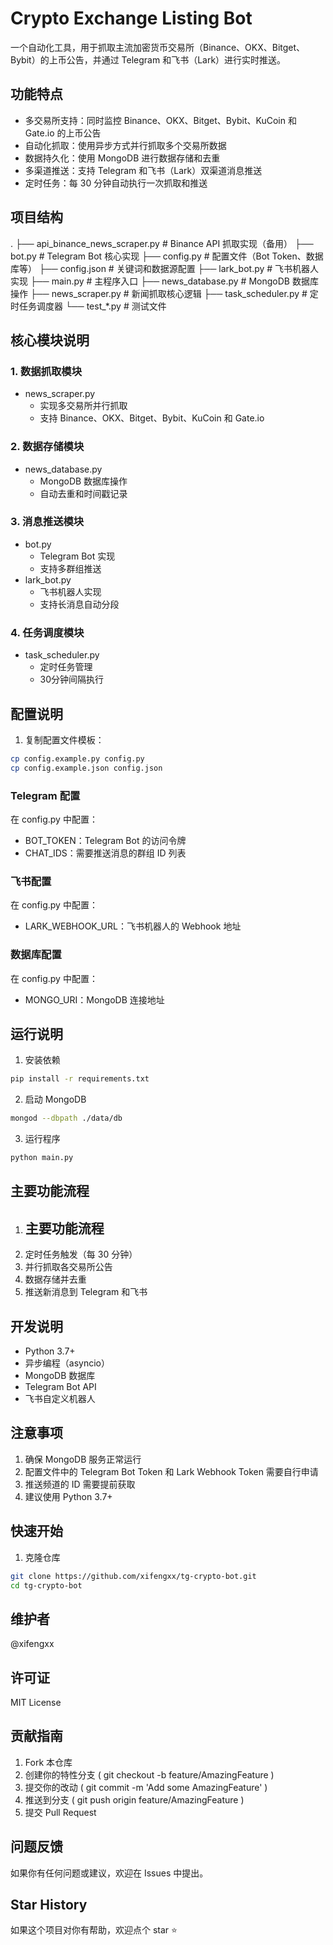 # Crypto Exchange Listing Bot

一个自动化工具，用于抓取主流加密货币交易所（Binance、OKX、Bitget、Bybit）的上币公告，并通过 Telegram 和飞书（Lark）进行实时推送。

## 功能特点

- 多交易所支持：同时监控 Binance、OKX、Bitget、Bybit、KuCoin 和 Gate.io 的上币公告
- 自动化抓取：使用异步方式并行抓取多个交易所数据
- 数据持久化：使用 MongoDB 进行数据存储和去重
- 多渠道推送：支持 Telegram 和飞书（Lark）双渠道消息推送
- 定时任务：每 30 分钟自动执行一次抓取和推送

## 项目结构
.
├── api_binance_news_scraper.py   # Binance API 抓取实现（备用）
├── bot.py                        # Telegram Bot 核心实现
├── config.py                     # 配置文件（Bot Token、数据库等）
├── config.json                   # 关键词和数据源配置
├── lark_bot.py                   # 飞书机器人实现
├── main.py                       # 主程序入口
├── news_database.py              # MongoDB 数据库操作
├── news_scraper.py               # 新闻抓取核心逻辑
├── task_scheduler.py             # 定时任务调度器
└── test_*.py                     # 测试文件


## 核心模块说明

### 1. 数据抓取模块
- news_scraper.py
  - 实现多交易所并行抓取
  - 支持 Binance、OKX、Bitget、Bybit、KuCoin 和 Gate.io

### 2. 数据存储模块
- news_database.py
  - MongoDB 数据库操作
  - 自动去重和时间戳记录

### 3. 消息推送模块
- bot.py
  - Telegram Bot 实现
  - 支持多群组推送
- lark_bot.py
  - 飞书机器人实现
  - 支持长消息自动分段

### 4. 任务调度模块
- task_scheduler.py
  - 定时任务管理
  - 30分钟间隔执行

## 配置说明

1. 复制配置文件模板：
```bash
cp config.example.py config.py
cp config.example.json config.json
```
### Telegram 配置
在 config.py 中配置：
- BOT_TOKEN：Telegram Bot 的访问令牌
- CHAT_IDS：需要推送消息的群组 ID 列表

### 飞书配置
在 config.py 中配置：
- LARK_WEBHOOK_URL：飞书机器人的 Webhook 地址

### 数据库配置
在 config.py 中配置：
- MONGO_URI：MongoDB 连接地址

## 运行说明
1. 安装依赖
```bash
pip install -r requirements.txt
```
2. 启动 MongoDB
```bash
mongod --dbpath ./data/db
```
3. 运行程序
```bash
python main.py
 ```

## 主要功能流程
1. ## 主要功能流程
1. 定时任务触发（每 30 分钟）
2. 并行抓取各交易所公告
3. 数据存储并去重
4. 推送新消息到 Telegram 和飞书

## 开发说明
- Python 3.7+
- 异步编程（asyncio）
- MongoDB 数据库
- Telegram Bot API
- 飞书自定义机器人

## 注意事项
1. 确保 MongoDB 服务正常运行
2. 配置文件中的 Telegram Bot Token 和 Lark Webhook Token 需要自行申请
3. 推送频道的 ID 需要提前获取
4. 建议使用 Python 3.7+

## 快速开始
1. 克隆仓库
```bash
git clone https://github.com/xifengxx/tg-crypto-bot.git
cd tg-crypto-bot
 ```

## 维护者
@xifengxx

## 许可证
MIT License

## 贡献指南
1. Fork 本仓库
2. 创建你的特性分支 ( git checkout -b feature/AmazingFeature )
3. 提交你的改动 ( git commit -m 'Add some AmazingFeature' )
4. 推送到分支 ( git push origin feature/AmazingFeature )
5. 提交 Pull Request

## 问题反馈
如果你有任何问题或建议，欢迎在 Issues 中提出。

## Star History
如果这个项目对你有帮助，欢迎点个 star ⭐️